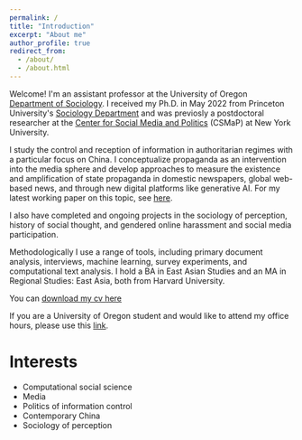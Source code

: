```yaml
---
permalink: /
title: "Introduction"
excerpt: "About me"
author_profile: true
redirect_from: 
  - /about/
  - /about.html
---
```


Welcome! I'm an assistant professor at the University of Oregon [Department of Sociology](https://sociology.uoregon.edu/). I received my Ph.D. in May 2022 from  Princeton University's [Sociology Department](https://sociology.princeton.edu/) and was previosly a postdoctoral researcher at the [Center for Social Media and Politics](https://csmapnyu.org/) (CSMaP) at New York University.

I study the control and reception of information in authoritarian regimes with a particular focus on China. I conceptualize propaganda as an intervention into the media sphere and develop approaches to measure the existence and amplification of state propaganda in domestic newspapers, global web-based news, and through new digital platforms like generative AI. For my latest working paper on this topic, see [here](https://papers.ssrn.com/sol3/papers.cfm?abstract_id=4812826).  

I also have completed and ongoing projects in the sociology of perception, history of social thought, and gendered online harassment and social media participation. 

Methodologically I use a range of tools, including primary document analysis, interviews, machine learning, survey experiments, and computational text analysis. I hold a BA in East Asian Studies and an MA in Regional Studies: East Asia, both from Harvard University. 

You can [download my cv here](https://hwaight.github.io/files/waight12_12_2024.pdf)

If you are a University of Oregon student and would like to attend my office hours, please use this [link](https://calendly.com/hannah_waight). 

Interests
======
- Computational social science
- Media
- Politics of information control
- Contemporary China 
- Sociology of perception